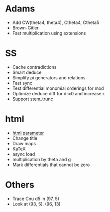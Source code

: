 # Adams
* Add CW(theta4, theta4), Ctheta4, Ctheta5
* Brown-Gitler
* Fast multiplication using extensions

# SS
* Cache contradictions
* Smart deduce
* Simplify pi generators and relations
* Fast sync
* Test differential monomial orderings for mod
* Optimize deduce diff for dr=0 and increase r.
* Support stem_trunc

# html
* [html parameter](https://medium.com/@cyberbotmachines/how-to-pass-value-from-one-html-page-to-another-using-javascript-3c9ab62df4d)
* Change title
* Draw maps
* KaTeX
* async load
* multiplication by theta and g
* Mark differentials that cannot be zero

# Others
* Trace Cnu d5 in (97, 5)
* Look at (93, 5), (96, 13)
